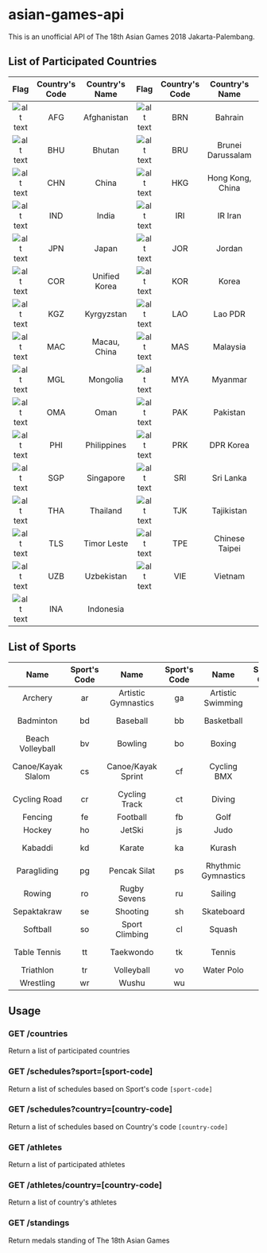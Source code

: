 # asian-games-api

This is an unofficial API of The 18th Asian Games 2018 Jakarta-Palembang.

## List of Participated Countries

| Flag | Country's Code | Country's Name | Flag | Country's Code | Country's Name | Flag | Country's Code | Country's Name |
| :---: | :---: | :---: | :---: | :---: | :---: | :---: | :---: | :---: |
| ![alt text](https://www.asiangames2018.id/d3images/ml/flags/s/AFG.png "Afghanistan")| AFG | Afghanistan | ![alt text](https://www.asiangames2018.id/d3images/ml/flags/s/BRN.png "Bahrain")| BRN | Bahrain | ![alt text](https://www.asiangames2018.id/d3images/ml/flags/s/BAN.png "Bangladesh")| BAN | Bangladesh |
| ![alt text](https://www.asiangames2018.id/d3images/ml/flags/s/BHU.png "Bhutan")| BHU | Bhutan | ![alt text](https://www.asiangames2018.id/d3images/ml/flags/s/BRU.png "Brunei Darussalam")| BRU | Brunei Darussalam | ![alt text](https://www.asiangames2018.id/d3images/ml/flags/s/CAM.png "Cambodia")| CAM | Cambodia |
| ![alt text](https://www.asiangames2018.id/d3images/ml/flags/s/CHN.png "China")| CHN | China | ![alt text](https://www.asiangames2018.id/d3images/ml/flags/s/HKG.png "Hong Kong, China")| HKG | Hong Kong, China | ![alt text](https://www.asiangames2018.id/d3images/ml/flags/s/IAA.png "Independent Asian Athletes")| IAA | Independent Asian Athletes |
| ![alt text](https://www.asiangames2018.id/d3images/ml/flags/s/IND.png "India")| IND | India | ![alt text](https://www.asiangames2018.id/d3images/ml/flags/s/IRI.png "IR Iran")| IRI | IR Iran | ![alt text](https://www.asiangames2018.id/d3images/ml/flags/s/IRQ.png "Iraq")| IRQ | Iraq |
| ![alt text](https://www.asiangames2018.id/d3images/ml/flags/s/JPN.png "Japan")| JPN | Japan | ![alt text](https://www.asiangames2018.id/d3images/ml/flags/s/JOR.png "Jordan")| JOR | Jordan | ![alt text](https://www.asiangames2018.id/d3images/ml/flags/s/KAZ.png "Kazakhstan")| KAZ | Kazakhstan |
| ![alt text](https://www.asiangames2018.id/d3images/ml/flags/s/COR.png "Unified Korea")| COR | Unified Korea | ![alt text](https://www.asiangames2018.id/d3images/ml/flags/s/KOR.png "Korea")| KOR | Korea | ![alt text](https://www.asiangames2018.id/d3images/ml/flags/s/KSA.png "Kingdom of Saudi Arabia")| KSA | Kingdom of Saudi Arabia |
| ![alt text](https://www.asiangames2018.id/d3images/ml/flags/s/KGZ.png "Kyrgyzstan")| KGZ | Kyrgyzstan | ![alt text](https://www.asiangames2018.id/d3images/ml/flags/s/LAO.png "Lao PDR")| LAO | Lao PDR | ![alt text](https://www.asiangames2018.id/d3images/ml/flags/s/LBN.png "Lebanon")| LBN | Lebanon |
| ![alt text](https://www.asiangames2018.id/d3images/ml/flags/s/MAC.png "Macau, China")| MAC | Macau, China | ![alt text](https://www.asiangames2018.id/d3images/ml/flags/s/MAS.png "Malaysia")| MAS | Malaysia | ![alt text](https://www.asiangames2018.id/d3images/ml/flags/s/MDV.png "Maldives")| MDV | Maldives |
| ![alt text](https://www.asiangames2018.id/d3images/ml/flags/s/MGL.png "Mongolia")| MGL | Mongolia | ![alt text](https://www.asiangames2018.id/d3images/ml/flags/s/MYA.png "Myanmar")| MYA | Myanmar | ![alt text](https://www.asiangames2018.id/d3images/ml/flags/s/NEP.png "Nepal")| NEP | Nepal |
| ![alt text](https://www.asiangames2018.id/d3images/ml/flags/s/OMA.png "Oman")| OMA | Oman | ![alt text](https://www.asiangames2018.id/d3images/ml/flags/s/PAK.png "Pakistan")| PAK | Pakistan | ![alt text](https://www.asiangames2018.id/d3images/ml/flags/s/PLE.png "Palestine")| PLE | Palestine |
| ![alt text](https://www.asiangames2018.id/d3images/ml/flags/s/PHI.png "Philippines")| PHI | Philippines | ![alt text](https://www.asiangames2018.id/d3images/ml/flags/s/PRK.png "DPR Korea")| PRK | DPR Korea | ![alt text](https://www.asiangames2018.id/d3images/ml/flags/s/QAT.png "Qatar")| QAT | Qatar |
| ![alt text](https://www.asiangames2018.id/d3images/ml/flags/s/SGP.png "Singapore")| SGP | Singapore | ![alt text](https://www.asiangames2018.id/d3images/ml/flags/s/SRI.png "Sri Lanka")| SRI | Sri Lanka | ![alt text](https://www.asiangames2018.id/d3images/ml/flags/s/SYR.png "Syria")| SYR | Syria |
| ![alt text](https://www.asiangames2018.id/d3images/ml/flags/s/THA.png "Thailand")| THA | Thailand | ![alt text](https://www.asiangames2018.id/d3images/ml/flags/s/TJK.png "Tajikistan")| TJK | Tajikistan | ![alt text](https://www.asiangames2018.id/d3images/ml/flags/s/TKM.png "Turkmenistan")| TKM | Turkmenistan | 
| ![alt text](https://www.asiangames2018.id/d3images/ml/flags/s/TLS.png "Timor Leste")| TLS | Timor Leste | ![alt text](https://www.asiangames2018.id/d3images/ml/flags/s/TPE.png "Chinese Taipei")| TPE | Chinese Taipei | ![alt text](https://www.asiangames2018.id/d3images/ml/flags/s/UAE.png "United Arab Emirates")| UAE | United Arab Emirates | 
| ![alt text](https://www.asiangames2018.id/d3images/ml/flags/s/UZB.png "Uzbekistan")| UZB | Uzbekistan | ![alt text](https://www.asiangames2018.id/d3images/ml/flags/s/VIE.png "Vietnam")| VIE | Vietnam | ![alt text](https://www.asiangames2018.id/d3images/ml/flags/s/YEM.png "Yemen")| YEM | Yemen | 
| ![alt text](https://www.asiangames2018.id/d3images/ml/flags/s/INA.png "Indonesia")| INA | Indonesia | 

## List of Sports

| Name | Sport's Code | Name | Sport's Code | Name | Sport's Code | Name | Sport's Code |
| :---: | :---: | :---: | :---: | :---: | :---: | :---: | :---: |
| Archery | ar | Artistic Gymnastics | ga | Artistic Swimming | sy | Athletics | at |
| Badminton | bd | Baseball | bb | Basketball | bk | Basketball 3x3 | b3 |
| Beach Volleyball | bv | Bowling | bo | Boxing | bx | Bridge | br |
| Canoe/Kayak Slalom | cs | Canoe/Kayak Sprint | cf | Cycling BMX | cb | Cycling Mountain Bike | cm |
| Cycling Road | cr | Cycling Track | ct | Diving | dv | Equestrian | eq |
| Fencing | fe | Football | fb | Golf | go | Handball | hb |
| Hockey | ho | JetSki | js | Judo | ju | Ju-Jitsu | jj |
| Kabaddi | kd | Karate | ka | Kurash | ku | Modern Pentathlon | mp |
| Paragliding | pg | Pencak Silat | ps | Rhythmic Gymnastics | gr | Roller Skate | rs |
| Rowing | ro | Rugby Sevens | ru | Sailing | sa | Sambo | sc |
| Sepaktakraw | se | Shooting | sh | Skateboard | sk | Soft Tennis | sf |
| Softball | so | Sport Climbing | cl | Squash | sq | Swimming | sw |
| Table Tennis | tt | Taekwondo | tk | Tennis | te | Trampoline Gymnastics | gt |
| Triathlon | tr | Volleyball | vo | Water Polo | wp | Weightlifting | wl |
| Wrestling | wr | Wushu | wu |


## Usage

### GET /countries

Return a list of participated countries

### GET /schedules?sport=[sport-code]

Return a list of schedules based on Sport's code `[sport-code]`

### GET /schedules?country=[country-code]

Return a list of  schedules based on Country's code `[country-code]`

### GET /athletes

Return a list of participated athletes

### GET /athletes/country=[country-code]

Return a list of country's athletes

### GET /standings

Return medals standing of The 18th Asian Games